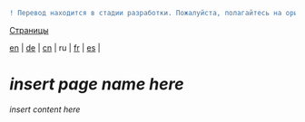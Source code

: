 ```diff
! Перевод находится в стадии разработки. Пожалуйста, полагайтесь на оригинальную версию на английском языке.
```

[Страницы](https://github.com/syncloud/docs/blob/master/ru/index.md#Страницы)

[en](https://github.com/syncloud/platform/wiki/Things-to-know-before-buying-a-device) | 
[de](https://github.com/syncloud/docs/blob/master/de/content/Things-to-know-before-buying-a-device.md) | 
[cn](https://github.com/syncloud/docs/blob/master/cn/content/Things-to-know-before-buying-a-device.md) | 
ru | 
[fr](https://github.com/syncloud/docs/blob/master/fr/content/Things-to-know-before-buying-a-device.md) | 
[es](https://github.com/syncloud/docs/blob/master/es/content/Things-to-know-before-buying-a-device.md) | 

# *insert page name here*

*insert content here*
